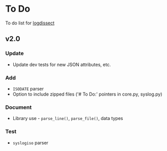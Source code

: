 # To Do
To do list for [logdissect](https://github.com/dogoncouch/logdissect)

## v2.0

### Update
- Update dev tests for new JSON attributes, etc.

### Add
- `ISODATE` parser
- Option to include zipped files ('# To Do:' pointers in core.py, syslog.py)

### Document
- Library use - `parse_line()`, `parse_file()`, data types

### Test
- `syslogiso` parser
